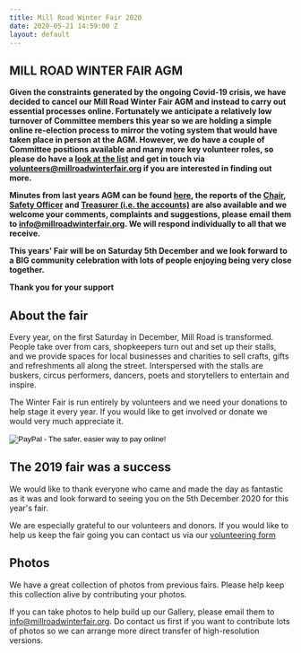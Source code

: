 ```yaml
---
title: Mill Road Winter Fair 2020
date: 2020-05-21 14:59:00 Z
layout: default
---
```


## MILL ROAD WINTER FAIR AGM

**Given the constraints generated by the ongoing Covid-19 crisis, we have decided to cancel our Mill Road Winter Fair AGM and instead to carry out essential processes online. Fortunately we anticipate a relatively low turnover of Committee members this year so we are holding a simple online re-election process to mirror the voting system that would have taken place in person at the AGM. However, we do have a couple of Committee positions available and many more key volunteer roles, so please do have a [look at the list]({{site.assets_base}}/doc/2020/volunteer-positions-needed-for-2020-fair.pdf) and get in touch via  [volunteers@millroadwinterfair.org](mailto:volunteers@millroadwinterfair.org) if you are interested in finding out more.**

**Minutes from last years AGM can be found [here]({{site.assets_base}}/doc/2020/2019-AGM-minutes-and-reports.pdf), the reports of the [Chair]({{site.assets_base}}/doc/2020/mrwf-2019-agm-chair-report.pdf), [Safety Officer]({{site.assets_base}}/doc/2020/Splendid-Events-AGM-report.pdf) and [Treasurer (i.e. the accounts)]({{site.assets_base}}/doc/2020/MRWF-Accounts-for-2019-FINAL-for-AGM-with-notes-SIGNED.pdf) are also available and we welcome your comments, complaints and suggestions, please email them to [info@millroadwinterfair.org](mailto:info@millroadwinterfair.org). We will respond individually to all that we receive.**

**This years' Fair will be on Saturday 5th December and we look forward to a BIG community celebration with lots of people enjoying being very close together.**

**Thank you for your support**

## About the fair

Every year, on the first Saturday in December, Mill Road is transformed. People take over from cars, shopkeepers turn out and set up their stalls, and we provide spaces for local businesses and charities to sell crafts, gifts and refreshments all along the street. Interspersed with the stalls are buskers, circus performers, dancers, poets and storytellers to entertain and inspire.

The Winter Fair is run entirely by volunteers and we need your donations to help stage it every year. If you would like to get involved or donate we would very much appreciate it.

<form class="donate-button" action="https://www.paypal.com/cgi-bin/webscr" method="post" target="_top">
<input type="hidden" name="cmd" value="_s-xclick">
<input type="hidden" name="hosted_button_id" value="RNL9TBYJKM9KC">
<input type="image" src="https://www.paypalobjects.com/en_US/i/btn/btn_donateCC_LG.gif" name="submit" alt="PayPal - The safer, easier way to pay online!" border="0">
<img alt="" src="https://www.paypalobjects.com/en_GB/i/scr/pixel.gif" width="1" height="1" border="0">
</form>

## The 2019 fair was a success

We would like to thank everyone who came and made the day as fantastic as it was and look forward to seeing you on the 5th December 2020 for this year's fair.

We are especially grateful to our volunteers and donors. If you would like to help us keep the fair going you can contact us via our [volunteering form](volunteering)

## Photos

We have a great collection of photos from previous fairs. Please help keep this collection alive by contributing your photos.

If you can take photos to help build up our Gallery, please email them to [info@millroadwinterfair.org](mailto:info@millroadwinterfair.org). Do contact us first if you want to contribute lots of photos so we can arrange more direct transfer of high-resolution versions.
